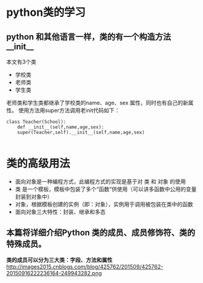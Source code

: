  # python类的学习
 ## python 和其他语言一样，类的有一个构造方法__init__ 
 本文有3个类
* 学校类
* 老师类
* 学生类

老师类和学生类都继承了学校类的name、age、sex 属性，同时也有自己的新属性。
使用方法用super方法调用老init代码如下：
```
class Teacher(School):
    def __init__(self,name,age,sex):
    super(Teacher,self).__init__(self,name,age,sex)
    
```

# 类的高级用法
* 面向对象是一种编程方式，此编程方式的实现是基于对 类 和 对象 的使用
* 类 是一个模板，模板中包装了多个“函数”供使用（可以讲多函数中公用的变量封装到对象中）
* 对象，根据模板创建的实例（即：对象），实例用于调用被包装在类中的函数
* 面向对象三大特性：封装、继承和多态

## 本篇将详细介绍Python 类的成员、成员修饰符、类的特殊成员。
**类的成员可以分为三大类：字段、方法和属性**
http://images2015.cnblogs.com/blog/425762/201509/425762-20150916222236164-249943282.png
